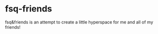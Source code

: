 # fsq-friends
fsq&amp;friends is an attempt to create a little hyperspace for me and all of my friends!
